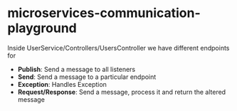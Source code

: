 # microservices-communication-playground

Inside UserService/Controllers/UsersController we have different endpoints for

- **Publish**: Send a message to all listeners
- **Send**: Send a message to a particular endpoint
- **Exception**: Handles Exception
- **Request/Response**: Send a message, process it and return the altered message
